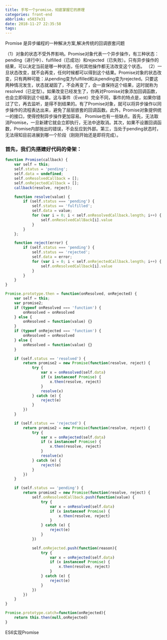 ```yaml
---
title: 手写一个promise，彻底掌握它的原理
categories: front-end
abbrlink: e5037e31
date: 2018-11-27 22:35:58
tags:
---
```


Promise 是异步编程的一种解决方案,解决传统的回调嵌套问题

（1）对象的状态不受外界影响。Promise对象代表一个异步操作，有三种状态：pending（进行中）、fulfilled（已成功）和rejected（已失败）。只有异步操作的结果，可以决定当前是哪一种状态，任何其他操作都无法改变这个状态。
（2）一旦状态改变，就不会再变，任何时候都可以得到这个结果。Promise对象的状态改变，只有两种可能：从pending变为fulfilled和从pending变为rejected。只要这两种情况发生，状态就凝固了，不会再变了，会一直保持这个结果，这时就称为 resolved（已定型）。如果改变已经发生了，你再对Promise对象添加回调函数，也会立即得到这个结果。这与事件（Event）完全不同，事件的特点是，如果你错过了它，再去监听，是得不到结果的。有了Promise对象，就可以将异步操作以同步操作的流程表达出来，避免了层层嵌套的回调函数。此外，Promise对象提供统一的接口，使得控制异步操作更加容易。
Promise也有一些缺点。首先，无法取消Promise，一旦新建它就会立即执行，无法中途取消。其次，如果不设置回调函数，Promise内部抛出的错误，不会反应到外部。第三，当处于pending状态时，无法得知目前进展到哪一个阶段（刚刚开始还是即将完成）。
 
### 首先，我们先搭建好代码的骨架：
```js
function Promise(callback) {
	var self = this;
	self.status = 'pending';
	self.data = undefined;
	self.onResolvedCallback = [];
	self.onRejectedCallback = [];
	callback(resolve, reject);

	function resolve(value) {
		if (self.status === 'pending') {
			self.status == 'fulfilled';
			self.data = value;
			for (var i = 0; i < self.onResolvedCallback.length; i++) {
				self.onResolvedCallBack[i].value
			}
		}
	};

	function reject(error) {
		if (self.status === 'pending') {
			self.status == 'rejected';
			self.data = error;
			for (var i = 0; i < self.onRejectedCallback.length; i++) {
				self.onResolvedCallback[i].value
			}
		}
	}
}

Promise.prototype.then = function(onResolved, onRejected) {
	var self = this;
	var promise2;
	if (typeof onResolved === 'function') {
		onResolved = onResolved
	} else {
		onResolved = function(value) {}
	}
	if (typeof onRejected === 'function') {
		onResolved = onResolved
	} else {
		onResolved = function(value) {}
	}

	if (self.status == 'resolved') {
		return promise2 = new Promise(function(resolve, reject) {
			try {
				var x = onResolved(self.data)
				if (x instanceof Promise) {
					x.then(resolve, reject)
				}
				resolve(x)
			} catch (e) {
				reject(e)
			}
		})
	}

	if (self.status == 'rejected') {
		return promise2 = new Promise(function(resolve, reject) {
			try {
				var x = onRejected(self.data)
				if (x instanceof Promise) {
					x.then(resolve, reject)
				}
				resolve(x)
			} catch (e) {
				reject(e)
			}
		})
	}

	if (self.status == 'pending') {
		return promise2 = new Promise(function(resolve, reject) {
			self.onResolvedCallback.push(function(value) {
				try {
					var x = onResolved(self.data)
					if (x instanceof Promise) {
						x.then(resolve, reject)
					}
				} catch (e) {
					reject(e)
				}
			})

            self.onRejected.push(function(reason){
                try {
					var x = onRejected(self.data)
					if (x instanceof Promise) {
						x.then(resolve, reject)
					}
				} catch (e) {
					reject(e)
				}
            })
		})
	}
}

Promise.prototype.catch=function(onRejected){
    return this.then(null,onRejected)
}

```
ES6实现Promise